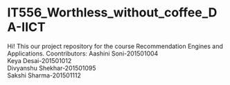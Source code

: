 # IT556_Worthless_without_coffee_DA-IICT
Hi! This our project repository for the course Recommendation Engines and Applications.
Coontributors:
Aashini Soni-201501004  
Keya Desai-201501012  
Divyanshu Shekhar-201501095  
Sakshi Sharma-201501112  
